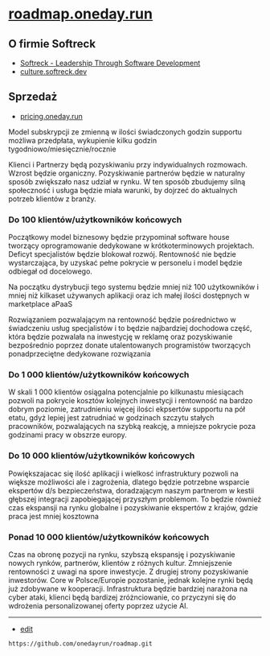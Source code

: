 # [roadmap.oneday.run](https://roadmap.oneday.run/#/)

## O firmie Softreck
+ [Softreck - Leadership Through Software Development](https://softreck.pl/)
+ [culture.softreck.dev](https://culture.softreck.dev/#/)

## Sprzedaż

+ [pricing.oneday.run](https://pricing.oneday.run/#/)

Model subskrypcji ze zmienną w ilości świadczonych godzin supportu
możliwa przedpłata, wykupienie kilku godzin tygodniowo/miesięcznie/rocznie

Klienci i Partnerzy będą pozyskiwaniu przy indywidualnych rozmowach.
Wzrost będzie organiczny.
Pozyskiwanie partnerów będzie w naturalny sposób zwiększało nasz udział w rynku.
W ten sposób zbudujemy silną społeczność i usługa będzie miała warunki, by dojrzeć do aktualnych potrzeb klientów z branży.


### Do 100 klientów/użytkowników końcowych
Początkowy model biznesowy będzie przypominał software house tworzący oprogramowanie dedykowane w krótkoterminowych projektach.
Deficyt specjalistów będzie blokował rozwój.
Rentowność nie będzie wystarczająca, by uzyskać pełne pokrycie w personelu i model będzie odbiegał od docelowego.

Na początku dystrybucji tego systemu będzie mniej niż 100 użytkowników i mniej niż kilkaset używanych aplikacji oraz ich małej ilości dostępnych w marketplace aPaaS

Rozwiązaniem pozwalającym na rentowność będzie pośrednictwo w świadczeniu usług specjalistów 
i to będzie najbardziej dochodowa część, która będzie pozwalała na inwestycję w reklamę oraz pozyskiwanie bezpośrednio poprzez donate 
utalentowanych programistów tworzących ponadprzeciętne dedykowane rozwiązania


### Do 1 000 klientów/użytkowników końcowych
W skali 1 000 klientów osiągalna potencjalnie po kilkunastu miesiącach pozwoli na pokrycie kosztów kolejnych inwestycji 
i rentowność na bardzo dobrym poziomie, zatrudnieniu więcej ilości ekpsertów supportu na pół etatu, gdyż lepiej jest zatrudniać w godzinach szczytu stałych pracowników, pozwalających
na szybką reakcję, a mniejsze pokrycie poza godzinami pracy w obszrze europy.



### Do 10 000 klientów/użytkowników końcowych
Powiększajacac się ilość aplikacji i wielkosć infrastruktury pozwoli na większe możliwości ale i zagrożenia, dlatego będzie potrzebne wsparcie
ekspertów d/s bezpieczeństwa, doradzającym naszym partnerom w kestii głębszej integracji zapobiegającej przyszłym problemom.
To będzie również czas ekspansji na rynku globalne i pozyskiwanie ekspertów z krajów, gdzie praca jest mniej kosztowna


### Ponad 10 000 klientów/użytkowników końcowych
 
Czas na obronę pozycji na rynku, szybszą ekspansję i pozyskiwanie nowych rynków, partnerów, klientów z różnych kultur.
Zmniejszenie rentowności z uwagi na spore inwestycje.
Z drugiej strony pozyskiwanie inwestorów.
Core w Polsce/Europie pozostanie, jednak kolejne rynki będą już zdobywane w kooperacji.
Infrastruktura będzie bardziej narażona na cyber ataki, klienci będą bardizej zróżnciowanie, co przyczyni się do wdrożenia personalizowanej oferty poprzez użycie AI.



---
+ [edit](https://github.com/onedayrun/roadmap/edit/main/README.md)

```
https://github.com/onedayrun/roadmap.git
```
